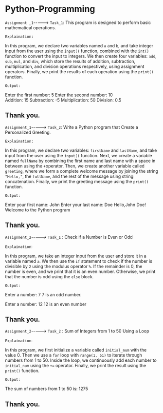 # Python-Programming

`Assignment _1`-----> `Task_1`: This program is designed to perform basic mathematical operations.

`Explaination:`

In this program, we declare two variables named `a` and `b`, and take integer input from the user using the `input()` function, combined with the `int()` function to convert the input to integers.
We then create four variables: `add`, `sub`, `mul`, and `div`, which store the results of addition, subtraction, multiplication, and division operations respectively, using assignment operators.
Finally, we print the results of each operation using the `print()` function.

`Output:`

Enter the first number: 5
Enter the second number: 10              
Addition: 15
Subtraction: -5
Multiplication: 50
Division: 0.5

Thank you.
---------------------------------------------------------------------------------------------------------------------------------------------------------------------------------------------------------------------
`Assignment_1`-----> `Task_2`: Write a Python program that Create a Personalized Greeting.

`Explaination:` 

In this program, we declare two variables: `firstName` and `lastName`, and take input from the user using the `input()` function.
Next, we create a variable named `fullName` by combining the first name and last name with a space in between using the `+`operator.
Then, we create another variable called `greeting`, where we form a complete welcome message by joining the string `"Hello,"`, the `fullName`, and the rest of the message using string concatenation.
Finally, we print the greeting message using the `print()` function.

`Output:`

Enter your first name: John
Enter your last name: Doe
Hello,John Doe! Welcome to the Python program

Thank you.
---------------------------------------------------------------------------------------------------------------------------------------------------------------------------------------------------------------------
`Assignment_2`-----> `Task_1` : Check if a Number is Even or Odd

`Explaination`: 

In this program, we take an integer input from the user and store it in a variable named `a`.
We then use the `if` statement to check if the number is divisible by `2` using the modulus operator `%`.
If the remainder is 0, the number is even, and we print that it is an even number.
Otherwise, we print that the number is odd using the `else` block.

`Output:`

Enter a number: 7
7 is an odd number.

Enter a number: 12
12 is an even number

Thank you.
---------------------------------------------------------------------------------------------------------------------------------------------------------------------------------------------------------------------

`Assignment_2`-----> `Task_2` : Sum of Integers from 1 to 50 Using a Loop

`Explaination`: 

In this program, we first initialize a variable called `initial_num` with the value 0.
Then we use a `for` loop with `range(1, 51)` to iterate through numbers from 1 to 50.
Inside the loop, we continuously add each number to `initial_num` using the `+=` operator.
Finally, we print the result using the `print()` function.

`Output:`

The sum of numbers from 1 to 50 is: 1275

Thank you.
---------------------------------------------------------------------------------------------------------------------------------------------------------------------------------------------------------------------
